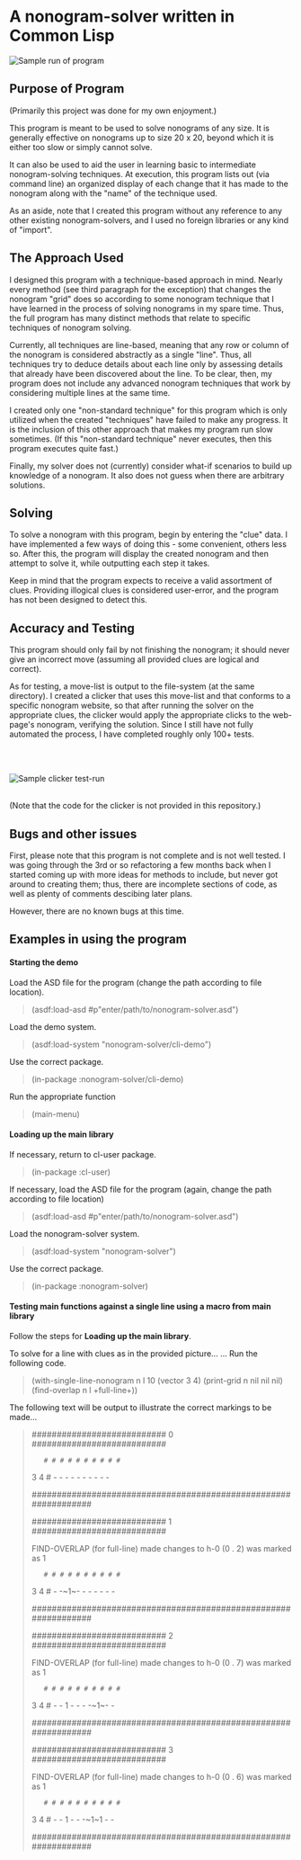 # A nonogram-solver written in Common Lisp

![Sample run of program](./gifs/nonogram-solver-sample-run.gif)

## Purpose of Program

(Primarily this project was done for my own enjoyment.)

This program is meant to be used to solve nonograms of any size. It is generally effective on nonograms up to size 20 x 20, beyond which it is either too slow or simply cannot solve.

It can also be used to aid the user in learning basic to intermediate nonogram-solving techniques. At execution, this program lists out (via command line) an organized display of each change that it has made to the nonogram along with the "name" of the technique used.

As an aside, note that I created this program without any reference to any other existing nonogram-solvers, and I used no foreign libraries or any kind of "import".

## The Approach Used

I designed this program with a technique-based approach in mind. Nearly every method (see third paragraph for the exception) that changes the nonogram "grid" does so according to some nonogram technique that I have learned in the process of solving nonograms in my spare time. Thus, the full program has many distinct methods that relate to specific techniques of nonogram solving.

Currently, all techniques are line-based, meaning that any row or column of the nonogram is considered abstractly as a single "line". Thus, all techniques try to deduce details about each line only by assessing details that already have been discovered about the line. To be clear, then, my program does not include any advanced nonogram techniques that work by considering multiple lines at the same time.

I created only one "non-standard technique" for this program which is only utilized when the created "techniques" have failed to make any progress. It is the inclusion of this other approach that makes my program run slow sometimes. (If this "non-standard technique" never executes, then this program executes quite fast.)

Finally, my solver does not (currently) consider what-if scenarios to build up knowledge of a nonogram. It also does not guess when there are arbitrary solutions.

## Solving

To solve a nonogram with this program, begin by entering the "clue" data. I have implemented a few ways of doing this - some convenient, others less so. After this, the program will display the created nonogram and then attempt to solve it, while outputting each step it takes.

Keep in mind that the program expects to receive a valid assortment of clues. Providing illogical clues is considered user-error, and the program has not been designed to detect this.

## Accuracy and Testing

This program should only fail by not finishing the nonogram; it should never give an incorrect move (assuming all provided clues are logical and correct).

As for testing, a move-list is output to the file-system (at the same directory). I created a clicker that uses this move-list and that conforms to a specific nonogram website, so that after running the solver on the appropriate clues, the clicker would apply the appropriate clicks to the web-page's nonogram, verifying the solution. Since I still have not fully automated the process, I have completed roughly only 100+ tests.

<br>
<br>

![Sample clicker test-run](./gifs/nonogram-solver-sample-test.gif)

<br>
(Note that the code for the clicker is not provided in this repository.)

## Bugs and other issues

First, please note that this program is not complete and is not well tested. I was going through the 3rd or so refactoring a few months back when I started coming up with more ideas for methods to include, but never got around to creating them; thus, there are incomplete sections of code, as well as plenty of comments descibing later plans.

However, there are no known bugs at this time.

## Examples in using the program

#### Starting the demo

Load the ASD file for the program (change the path according to file location).
> (asdf:load-asd #p"enter/path/to/nonogram-solver.asd")

Load the demo system.
> (asdf:load-system "nonogram-solver/cli-demo")

Use the correct package.
> (in-package :nonogram-solver/cli-demo)

Run the appropriate function
> (main-menu)

#### Loading up the main library

If necessary, return to cl-user package.
> (in-package :cl-user)

If necessary, load the ASD file for the program (again, change the path according to file location)
> (asdf:load-asd #p"enter/path/to/nonogram-solver.asd")

Load the nonogram-solver system.
> (asdf:load-system "nonogram-solver")

Use the correct package.
> (in-package :nonogram-solver)

#### Testing main functions against a single line using a macro from main library

Follow the steps for **Loading up the main library**.

To solve for a line with clues as in the provided picture...
...
Run the following code.
> (with-single-line-nonogram n l 10 (vector 3 4)
>   (print-grid n nil nil nil)
>   (find-overlap n l +full-line+))

The following text will be output to illustrate the correct markings to be made...
> ###########################    0     ###########################
> 
> 
>        # # # # # # # # # #
>  3 4 # - - - - - - - - - -
> 
> ################################################################
> 
> ###########################    1     ###########################
> 
> FIND-OVERLAP (for full-line) made changes to h-0
> (0 . 2) was marked as 1
> 
>        # # # # # # # # # #
>  3 4 # - -~1~- - - - - - -
> 
> ################################################################
> 
> ###########################    2     ###########################
> 
> FIND-OVERLAP (for full-line) made changes to h-0
> (0 . 7) was marked as 1
> 
>        # # # # # # # # # #
>  3 4 # - - 1 - - - -~1~- -
> 
> ################################################################
> 
> ###########################    3     ###########################
> 
> FIND-OVERLAP (for full-line) made changes to h-0
> (0 . 6) was marked as 1
> 
>        # # # # # # # # # #
>  3 4 # - - 1 - - -~1~1 - -
> 
> ################################################################

